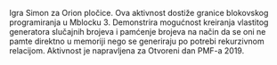 Igra Simon za Orion pločice. Ova aktivnost dostiže granice blokovskog programiranja u Mblocku 3. Demonstrira mogućnost kreiranja vlastitog
generatora slučajnih brojeva i pamćenje brojeva na način da se oni ne pamte direktno u memoriji nego se generiraju po potrebi 
rekurzivnom relacijom. Aktivnost je napravljena za Otvoreni dan PMF-a 2019.


